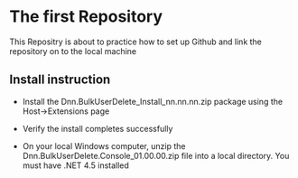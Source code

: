# The first Repository
This Repositry is about to practice how to set up Github and link the repository on to the local machine
## Install instruction

* Install the Dnn.BulkUserDelete_Install_nn.nn.nn.zip package using the Host->Extensions page
  
* Verify the install completes successfully
  
* On your local Windows computer, unzip the Dnn.BulkUserDelete.Console_01.00.00.zip file into a local directory. You must have .NET 4.5 installed


